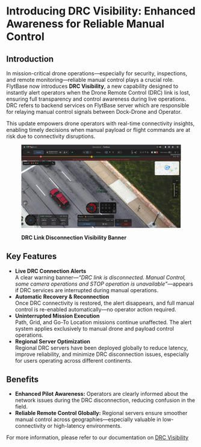 # Introducing DRC Visibility: Enhanced Awareness for Reliable Manual Control

## Introduction

In mission-critical drone operations—especially for security, inspections, and remote monitoring—reliable manual control plays a crucial role. FlytBase now introduces **DRC Visibility**, a new capability designed to instantly alert operators when the Drone Remote Control (DRC) link is lost, ensuring full transparency and control awareness during live operations. DRC refers to backend services on FlytBase server which are responsible for relaying manual control signals between Dock-Drone and Operator.

This update empowers drone operators with real-time connectivity insights, enabling timely decisions when manual payload or flight commands are at risk due to connectivity disruptions.

<figure><img src=".gitbook/assets/feed.png" alt=""><figcaption><p><strong>DRC Link Disconnection Visibility Banner</strong></p></figcaption></figure>

## Key Features

* **Live DRC Connection Alerts**\
  A clear warning banner—_“DRC link is disconnected. Manual Control, some camera operations and STOP operation is unavailable”_—appears if DRC services are interrupted during manual operations.
* **Automatic Recovery & Reconnection**\
  Once DRC connectivity is restored, the alert disappears, and full manual control is re-enabled automatically—no operator action required.
* **Uninterrupted Mission Execution**\
  Path, Grid, and Go-To Location missions continue unaffected. The alert system applies exclusively to manual drone and payload control operations.
* **Regional Server Optimization**\
  Regional DRC servers have been deployed globally to reduce latency, improve reliability, and minimize DRC disconnection issues, especially for users operating across different continents.

## Benefits

* **Enhanced Pilot Awareness:** Operators are clearly informed about the network issues during the DRC disconnection, reducing confusion in the field.
* **Reliable Remote Control Globally:** Regional servers ensure smoother manual control across geographies—especially valuable in low-connectivity or high-latency environments.

For more information, please refer to our documentation on [DRC Visibility](https://docs.flytbase.com/pre-flight-modules/learn-more-about-failsafes/drc-visibility)
